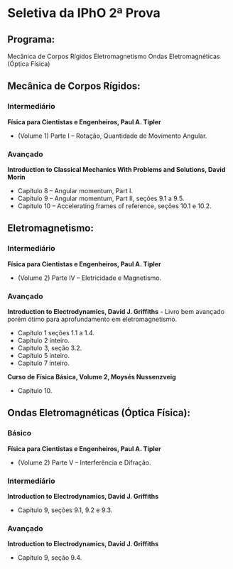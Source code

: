 # Seletiva da IPhO 2ª Prova

## Programa:

Mecânica de Corpos Rígidos
Eletromagnetismo
Ondas Eletromagnéticas (Óptica Física)

## Mecânica de Corpos Rígidos:

### Intermediário

**Física para Cientistas e Engenheiros, Paul A. Tipler**

- (Volume 1) Parte I – Rotação, Quantidade de Movimento Angular.

### Avançado

**Introduction to Classical Mechanics With Problems and Solutions, David Morin**

- Capítulo 8 – Angular momentum, Part I.
- Capítulo 9 –  Angular momentum, Part II, seções 9.1 a 9.5.
- Capítulo 10 – Accelerating frames of reference, seções 10.1 e 10.2.

## Eletromagnetismo:

### Intermediário

**Física para Cientistas e Engenheiros, Paul A. Tipler**

- (Volume 2) Parte IV – Eletricidade e Magnetismo.

### Avançado

**Introduction to Electrodynamics, David J. Griffiths** - Livro bem avançado porém ótimo para aprofundamento em eletromagnetismo.

- Capítulo 1 seções 1.1 a 1.4.
- Capítulo 2 inteiro.
- Capítulo 3, seção 3.2.
- Capítulo 5 inteiro.
- Capítulo 7 inteiro.

**Curso de Física Básica, Volume 2, Moysés Nussenzveig**

- Capítulo 10.

## Ondas Eletromagnéticas (Óptica Física):

### Básico

**Física para Cientistas e Engenheiros, Paul A. Tipler**

- (Volume 2) Parte V – Interferência e Difração.

### Intermediário

**Introduction to Electrodynamics, David J. Griffiths** 

- Capítulo 9, seções 9.1, 9.2 e 9.3.

### Avançado

**Introduction to Electrodynamics, David J. Griffiths** 

- Capítulo 9, seção 9.4.
